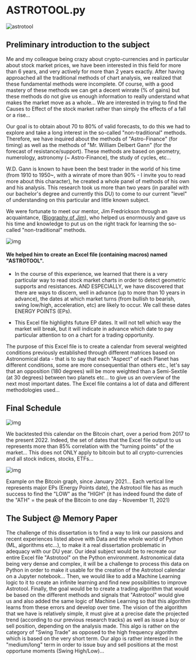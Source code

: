 # ASTROTOOL.py

![astrotool](https://i.postimg.cc/K8ct0KNk/banner.png)

## Preliminary introduction to the subject

Me and my colleague being crazy about crypto-currencies and in particular about stock market prices, we have been interested in this field for more than 6 years, and very actively for more than 2 years exactly.
After having approached all the traditional methods of chart analysis, we realized that these fundamental methods were incomplete. Of course, with a good mastery of these methods we can get a decent winrate (% of gains) but these methods do not give us enough information to really understand what makes the market move as a whole... We are interested in trying to find the Causes to Effect of the stock market rather than simply the effects of a fall or a rise...

Our goal is to obtain about 70 to 80% of valid forecasts, to do this we had to explore and take a long interest in the so-called "non-traditional" methods. Therefore, we have inquired about the methods of "Astro-Finance" (for timing) as well as the methods of "Mr. William Delbert Gann" (for the forecast of resistance/support). These methods are based on geometry, numerology, astronomy (~ Astro-Finance), the study of cycles, etc... 

W.D. Gann is known to have been the best trader in the world of his time (from 1910 to 1950~, with a winrate of more than 90% - I invite you to read more about this character), he created a whole panel of methods of his own and his analysis.
This research took us more than two years (in parallel with our bachelor's degree and currently this DU) to come to our current "level" of understanding on this particular and little known subject.

We were fortunate to meet our mentor, Jim Fredrickson through an acquaintance, ([Biography of Jim](https://geometricthinking.com/about-us/)), who helped us enormously and gave us his time and knowledge to put us on the right track for learning the so-called "non-traditional" methods.

![img](https://i.postimg.cc/P54pmg5h/2022-08-07-19-26-03-Window.png)

#### We helped him to create an Excel file (containing macros) named "ASTROTOOL".

* In the course of this experience, we learned that there is a very particular way to read stock market charts in order to detect geometric supports and resistances. AND ESPECIALLY, we have discovered that there are ways to discern, well in advance (up to more than 10 years in advance), the dates at which market turns (from bullish to bearish, swing low/high, acceleration, etc) are likely to occur. We call these dates ENERGY POINTS (EPs).

* This Excel file highlights future EP dates.  It will not tell which way the market will break, but it will indicate in advance which date to pay particular attention to on a chart for a trading opportunity.

The purpose of this Excel file is to create a calendar from several weighted conditions previously established through different matrices based on Astronomical data - that is to say that each "Aspect" of each Planet has different conditions, some are more consequential than others etc., let's say that an opposition (180 degrees) will be more weighted than a Semi-Sextile (at 30 degrees) between two planets etc... to give us an overview of the next most important dates.
The Excel file contains a lot of data and different methodologies used...
 
## Final Schedule

![img](https://i.postimg.cc/qMrKcNJR/dates.png)
 
We backtested this calendar on the Bitcoin chart, over a period from 2017 to the present 2022. Indeed, the set of dates that the Excel file output to us represents more than 85% correlation with the "turning points" of the market... This does not ONLY apply to bitcoin but to all crypto-currencies and all stock indices, stocks, ETFs… 

![img](https://i.postimg.cc/XvStyvj4/ASTROTOOL-EP-DATES.png)

Example on the Bitcoin graph, since January 2021... Each vertical line represents major EPs (Energy Points date), the Astrotool file has as much success to find the "LOW" as the "HIGH" (it has indeed found the date of the "ATH" = the peak of the Bitcoin to one day - November 11, 2021)

## The Subject @ Memory Paper

The challenge of this dissertation is to find a way to link our passions and recent experiences listed above with Data and the whole world of Python (ML, algorithms etc...), to make it a real dissertation problematic in adequacy with our DU year.
Our ideal subject would be to recreate our entire Excel file "Astrotool" on the Python environment. Astronomical data being very dense and complex, it will be a challenge to process this data on Python in order to make it usable for the creation of the Astrotool calendar on a Jupyter notebook...
Then, we would like to add a Machine Learning logic to it to create an infinite learning and find new possibilities to improve Astrotool.
Finally, the goal would be to create a trading algorithm that would be based on the different methods and signals that "Astrotool" would give us and also added the same logic of Machine Learning so that this algorithm learns from these errors and develop over time.
The vision of the algorithm that we have is relatively simple, it must give at a precise date the projected trend (according to our previous research tracks) as well as issue a buy or sell position, depending on the analysis made.
This algo is rather on the category of "Swing Trade" as opposed to the high frequency algorithm which is based on the very short term. Our algo is rather interested in the "medium/long" term in order to issue buy and sell positions at the most opportune moments (Swing High/Low)...
